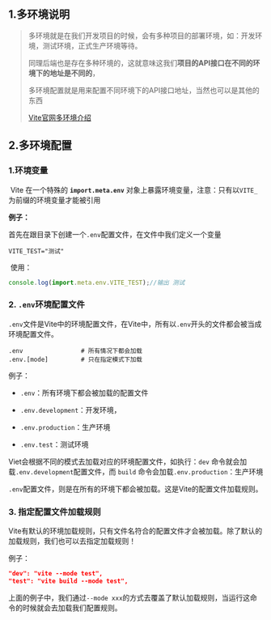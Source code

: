 

## 1.多环境说明

> 多环境就是在我们开发项目的时候，会有多种项目的部署环境，如：开发环境，测试环境，正式生产环境等待。
>
> 同理后端也是存在多种环境的，这就意味这我们**项目的API接口在不同的环境下的地址是不同的**，
>
> 多环境配置就是用来配置不同环境下的API接口地址，当然也可以是其他的东西
>
> [Vite官网多环境介绍](https://cn.vitejs.dev/guide/env-and-mode.html#production-replacement)

## 2.多环境配置

### 1.环境变量

​	Vite 在一个特殊的 **`import.meta.env`** 对象上暴露环境变量，注意：只有以`VITE_` 为前缀的环境变量才能被引用

**例子：**

​	首先在跟目录下创建一个`.env`配置文件，在文件中我们定义一个变量

```
VITE_TEST="测试"
```

​	使用：

```js
console.log(import.meta.env.VITE_TEST);//输出 测试
```

### 2. `.env`环境配置文件

`.env`文件是Vite中的环境配置文件，在Vite中，所有以`.env`开头的文件都会被当成环境配置文件。

```
.env                # 所有情况下都会加载
.env.[mode]         # 只在指定模式下加载
```

例子：

- `.env`：所有环境下都会被加载的配置文件

- `.env.development`：开发环境，
- `.env.production`：生产环境
- `.env.test`：测试环境

​	Viet会根据不同的模式去加载对应的环境配置文件，如执行：`dev` 命令就会加载`.env.development`配置文件，而 `build` 命令会加载`.env.production`：生产环境

​	`.env`配置文件，则是在所有的环境下都会被加载。这是Vite的配置文件加载规则。

### 3. 指定配置文件加载规则

​	Vite有默认的环境加载规则，只有文件名符合的配置文件才会被加载。除了默认的加载规则，我们也可以去指定加载规则！

例子：

```json
"dev": "vite --mode test",
"test": "vite build --mode test",
```

​	上面的例子中，我们通过`--mode xxx`的方式去覆盖了默认加载规则，当运行这命令的时候就会去加载我们配置规则。

